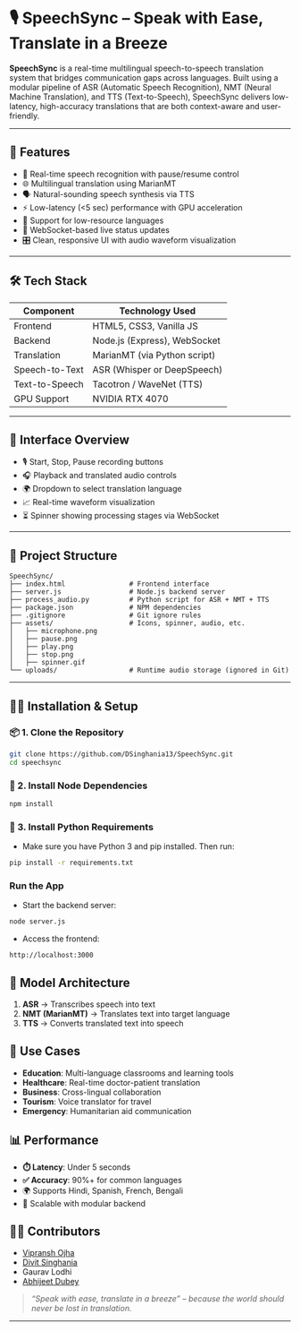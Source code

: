 # 🎙️ SpeechSync – Speak with Ease, Translate in a Breeze

**SpeechSync** is a real-time multilingual speech-to-speech translation system that bridges communication gaps across languages. Built using a modular pipeline of ASR (Automatic Speech Recognition), NMT (Neural Machine Translation), and TTS (Text-to-Speech), SpeechSync delivers low-latency, high-accuracy translations that are both context-aware and user-friendly.

---

## 🚀 Features

- 🎤 Real-time speech recognition with pause/resume control  
- 🌐 Multilingual translation using MarianMT  
- 🗣️ Natural-sounding speech synthesis via TTS  
- ⚡ Low-latency (<5 sec) performance with GPU acceleration  
- 🧠 Support for low-resource languages  
- 💬 WebSocket-based live status updates  
- 🎛️ Clean, responsive UI with audio waveform visualization  

---

## 🛠️ Tech Stack

| Component        | Technology Used             |
|------------------|-----------------------------|
| Frontend         | HTML5, CSS3, Vanilla JS     |
| Backend          | Node.js (Express), WebSocket |
| Translation      | MarianMT (via Python script) |
| Speech-to-Text   | ASR (Whisper or DeepSpeech) |
| Text-to-Speech   | Tacotron / WaveNet (TTS)    |
| GPU Support      | NVIDIA RTX 4070             |

---

## 📸 Interface Overview

- 🎙️ Start, Stop, Pause recording buttons  
- 🎧 Playback and translated audio controls  
- 🌍 Dropdown to select translation language  
- 📈 Real-time waveform visualization  
- ⏳ Spinner showing processing stages via WebSocket  

---

## 📁 Project Structure

```
SpeechSync/
├── index.html                # Frontend interface
├── server.js                 # Node.js backend server
├── process_audio.py          # Python script for ASR + NMT + TTS
├── package.json              # NPM dependencies
├── .gitignore                # Git ignore rules
├── assets/                   # Icons, spinner, audio, etc.
│   ├── microphone.png
│   ├── pause.png
│   ├── play.png
│   ├── stop.png
│   ├── spinner.gif
└── uploads/                  # Runtime audio storage (ignored in Git)
```

---

## 🧑‍💻 Installation & Setup

### 📦 1. Clone the Repository

```bash
git clone https://github.com/DSinghania13/SpeechSync.git
cd speechsync
```

### 🧪 2. Install Node Dependencies

```bash
npm install
```

### 🧪 3. Install Python Requirements

- Make sure you have Python 3 and pip installed. Then run:

```bash
pip install -r requirements.txt
```

###  Run the App

- Start the backend server:

```bash
node server.js
```

- Access the frontend:

```
http://localhost:3000
```

## 🧪 Model Architecture

1.	**ASR** → Transcribes speech into text
2.	**NMT (MarianMT)** → Translates text into target language
3.	**TTS** → Converts translated text into speech

## 🎯 Use Cases

- **Education**: Multi-language classrooms and learning tools
- **Healthcare**: Real-time doctor-patient translation
- **Business**: Cross-lingual collaboration
- **Tourism**: Voice translator for travel
- **Emergency**: Humanitarian aid communication

## 📊 Performance

- **⏱️ Latency**: Under 5 seconds
- **✅ Accuracy**: 90%+ for common languages
- 🌍 Supports Hindi, Spanish, French, Bengali
- 🔁 Scalable with modular backend

## 👨‍💻 Contributors

- [Vipransh Ojha](https://www.linkedin.com/in/vipransh-ojha/)
- [Divit Singhania](https://www.linkedin.com/in/divit-singhania-13401628a/)
- Gaurav Lodhi
- [Abhijeet Dubey](https://www.linkedin.com/in/aiabhijeet/)

> _“Speak with ease, translate in a breeze” – because the world should never be lost in translation._

---
